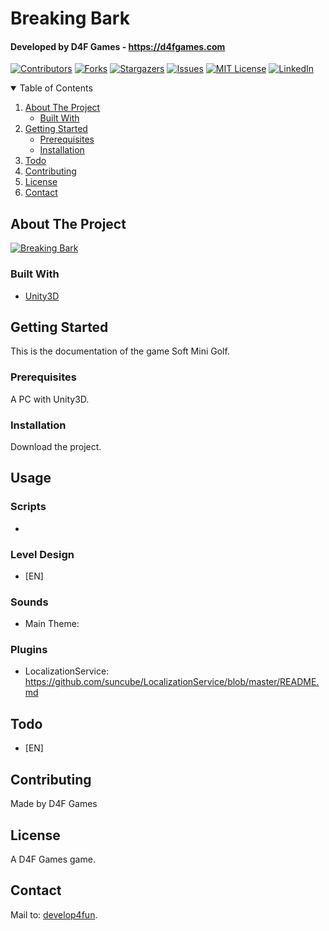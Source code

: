 # Breaking Bark
#### Developed by D4F Games - https://d4fgames.com

[![Contributors][contributors-shield]][contributors-url]
[![Forks][forks-shield]][forks-url]
[![Stargazers][stars-shield]][stars-url]
[![Issues][issues-shield]][issues-url]
[![MIT License][license-shield]][license-url]
[![LinkedIn][linkedin-shield]][linkedin-url]

<!-- TABLE OF CONTENTS -->
<details open="open">
  <summary>Table of Contents</summary>
  <ol>
    <li>
      <a href="#about-the-project">About The Project</a>
      <ul>
        <li><a href="#built-with">Built With</a></li>
      </ul>
    </li>
    <li>
      <a href="#getting-started">Getting Started</a>
      <ul>
        <li><a href="#prerequisites">Prerequisites</a></li>
        <li><a href="#installation">Installation</a></li>
      </ul>
    </li>
    <li><a href="#todo">Todo</a></li>
    <li><a href="#contributing">Contributing</a></li>
    <li><a href="#license">License</a></li>
    <li><a href="#contact">Contact</a></li>
  </ol>
</details>

<!-- ABOUT THE PROJECT -->
## About The Project
[![Breaking Bark][product-screenshot]](https://d4fgames.com/project/soft-mini-golf)

### Built With
* [Unity3D](https://unity.com)

## Getting Started
This is the documentation of the game Soft Mini Golf.

### Prerequisites
A PC with Unity3D.

### Installation
Download the project.

## Usage
### Scripts
* 

### Level Design
* [EN] 

### Sounds
* Main Theme: 

### Plugins
* LocalizationService: https://github.com/suncube/LocalizationService/blob/master/README.md

## Todo
* [EN] 

## Contributing
Made by D4F Games

## License
A D4F Games game.

## Contact
Mail to: <a href="mailto:contact@develop4fun.com">develop4fun</a>.

<!-- MARKDOWN LINKS & IMAGES -->
[contributors-shield]: https://www.develop4fun.com/assets/images/elements/CONTRIBUTORS.svg?style=for-the-badge
[contributors-url]: https://github.com/LythandeDc/breakingbark/graphs/contributors
[forks-shield]: https://www.develop4fun.com/assets/images/elements/forks.svg?style=for-the-badge
[forks-url]: https://github.com/LythandeDc/breakingbark/network/members
[stars-shield]: https://www.develop4fun.com/assets/images/elements/stars.svg?style=for-the-badge
[stars-url]: https://github.com/LythandeDc/breakingbark/stargazers
[issues-shield]: https://www.develop4fun.com/assets/images/elements/ISSUESOPEN.svg?style=for-the-badge
[issues-url]: https://github.com/LythandeDc/breakingbark/issues
[license-shield]: https://www.develop4fun.com/assets/images/elements/LICENSEMIT.svg?style=for-the-badge
[license-url]: https://github.com/LythandeDc/breakingbark/blob/master/LICENSE.txt
[linkedin-shield]: https://www.develop4fun.com/assets/images/elements/LINKEDIN.svg?style=for-the-badge&logo=linkedin&colorB=555
[linkedin-url]: https://www.linkedin.com/company/71767248
[product-screenshot]: https://d4fgames.com/images/2023/01/D4FGames.png

